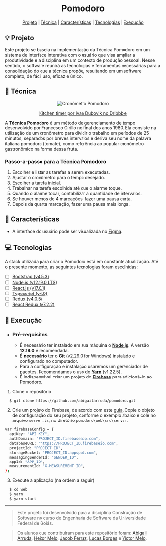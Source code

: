 <h1 align="center">Pomodoro</h1>
<p align="center">
<a href="#bulb-projeto">Projeto</a>
|
<a href="#tomato-técnica">Técnica</a>
|
<a href="#pushpin-características">Características</a>
|
<a href="#computer-tecnologias">Tecnologias</a>
|
<a href="#rocket-execução">Execução</a>
</p>

## :bulb: Projeto

Este projeto se baseia na implementação da Técnica Pomodoro em um sistema de interface interativa com o usuário que visa ampliar a produtividade e a disciplina em um contexto de produção pessoal. Nesse sentido, o software reunirá as tecnologias e ferramentas necessárias para a consolidação do que a técnica propõe, resultando em um software completo, de fácil uso, eficaz e único.

## :tomato: Técnica

<p align="center">
  <img src="https://user-images.githubusercontent.com/26419930/95530384-1d950200-09b4-11eb-978a-12fc4acfea5b.png" alt="Cronômetro Pomodoro"/>
</p>
<p align="center">
  <a href="https://dribbble.com/shots/11457916-Kitchen-timer">Kitchen timer por Ivan Dubovik no Dribbble</a>
</p>

A **Técnica Pomodoro** é um método de gerenciamento de tempo desenvolvido por Francesco Cirillo no final dos anos 1980. Ela consiste na utilização de um cronômetro para dividir o trabalho em períodos de 25 minutos, separados por breves intervalos e deriva seu nome da palavra italiana pomodoro (tomate), como referência ao popular cronômetro gastronômico na forma dessa fruta.

### Passo-a-passo para a Técnica Pomodoro

1. Escolher e listar as tarefas a serem executadas.
1. Ajustar o cronômetro para o tempo desejado.
1. Escolher a tarefa inicial.
1. Trabalhar na tarefa escolhida até que o alarme toque.
1. Quando o alarme tocar, contabilizar a quantidade de intervalos.
1. Se houver menos de 4 marcações, fazer uma pausa curta.
1. Depois da quarta marcação, fazer uma pausa mais longa.

## :pushpin: Características

- A interface do usuário pode ser visualizada no [Figma](https://www.figma.com/proto/S570npN0COoOUTQjL0nqC0/Pomodoro?node-id=33%3A3&scaling=scale-down-width&hide-ui=1).

## :computer: Tecnologias

A stack utilizada para criar o Pomodoro está em constante atualização. Até o presente momento, as seguintes tecnologias foram escolhidas:

- [ ] [Bootstrap (v4.5.3)](https://getbootstrap.com/)
- [ ] [Node.js (v12.19.0 LTS)](https://nodejs.org/pt-br)
- [ ] [React.js (v17.0.1)](https://reactjs.org)
- [ ] [Typescript (v4.0)](https://www.typescriptlang.org)
- [ ] [Redux (v4.0.5)](https://redux.js.org/)
- [ ] [React Redux (v7.2.2)](https://react-redux.js.org/)

## :rocket: Execução

- ### **Pré-requisitos**

  - É necessário ter instalado em sua máquina o **[Node.js](https://nodejs.org/en/)**. A versão **12.19.0** é recomendada.
  - É **necessário** ter o **[Git](https://git-scm.com/)** (v2.29.0 for Windows) instalado e configurado no computador.
  - Para a configuração e instalação usaremos um gerenciador de pacotes. Recomendamos o uso do **[Yarn](https://yarnpkg.com/)** (v1.22.5).
  - É indispensável criar um projeto do **[Firebase](https://firebase.google.com/docs/web/setup)** para adicioná-lo ao Pomodoro.

1. Clone o repositório

```sh
  $ git clone https://github.com/abigailarruda/pomodoro.git
```

2. Crie um projeto do Firebase, de acordo com este [guia](https://firebase.google.com/docs/web/setup). Copie o objeto de configuração do seu projeto, conforme o exemplo abaixo e cole no arquivo `server.ts`, no diretório `pomodoro\web\src\server`.

```sh
var firebaseConfig = {
  apiKey: "API_KEY",
  authDomain: "PROJECT_ID.firebaseapp.com",
  databaseURL: "https://PROJECT_ID.firebaseio.com",
  projectId: "PROJECT_ID",
  storageBucket: "PROJECT_ID.appspot.com",
  messagingSenderId: "SENDER_ID",
  appId: "APP_ID",
  measurementId: "G-MEASUREMENT_ID",
};
```

3. Execute a aplicação (na ordem a seguir)

```sh
  $ cd web
  $ yarn
  $ yarn start
```

---

> Este projeto foi desenvolvido para a disciplina Construção de Software no curso de Engenharia de Software da Universidade Federal de Goiás.

> Os alunos que contribuíram para este repositório foram: [Abigail Arruda](https://github.com/abigailarruda), [Heitor Melo](https://github.com/heitormelo26), [Jacob Ferraz](https://github.com/JacobFerraz), [Lucas Borges](https://github.com/luqiborges) e [Victor Melo](https://github.com/victormlb06).
